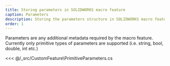 ```yaml
---
title: Storing parameters in SOLIDWORKS macro feature
caption: Parameters
description: Storing the parameters structure in SOLIDWORKS macro feature using xCAD framework
order: 1
---
```

Parameters are any additional metadata required by the macro feature. Currently only primitive types of parameters are supported (i.e. string, bool, double, int etc.)

<<< @/_src/CustomFeature\PrimitiveParameters.cs
